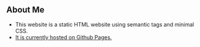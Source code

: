 ## About Me 

* This website is a static HTML website using semantic tags and minimal CSS. 
* [It is currently hosted on Github Pages.](https://elijah415hz.github.io/prework-about-me/)
